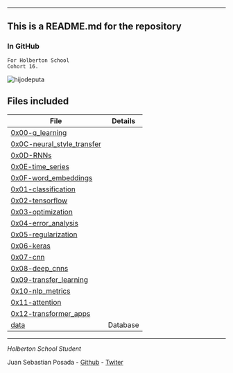 # 
***
## This is a README.md for the repository
### In GitHub []()
```
For Holberton School
Cohort 16.
```

![hijodeputa](https://blog.bismart.com/hs-fs/hubfs/02-MachinelearningVSDeeplearning_Mesa%20de%20trabajo%201%20copia%202_Mesa%20de%20trabajo%201%20copia%202.jpg?width=3509&name=02-MachinelearningVSDeeplearning_Mesa%20de%20trabajo%201%20copia%202_Mesa%20de%20trabajo%201%20copia%202.jpg)

## Files included

| File                 | Details                                    |
|--------------------- | ------------------------------------------ |
| [0x00-q_learning]() |	       |
| [0x0C-neural_style_transfer]() |	       |
| [0x0D-RNNs]() |	       |
| [0x0E-time_series]() |	       |
| [0x0F-word_embeddings]() |	       |
| [0x01-classification]() |	       |
| [0x02-tensorflow]() |	       |
| [0x03-optimization]() |	       |
| [0x04-error_analysis]() |	       |
| [0x05-regularization]() |	       |
| [0x06-keras]() |	       |
| [0x07-cnn]() |	       |
| [0x08-deep_cnns]() |	       |
| [0x09-transfer_learning]() |	       |
| [0x10-nlp_metrics]() |	       |
| [0x11-attention]() |	       |
| [0x12-transformer_apps]() |	       |
| [data]() | Database	       |

***
*Holberton School Student*

Juan Sebastian Posada  - [Github](https://github.com/Juansepo13) - [Twiter](https://twitter.com/@JuanSeb35904130)